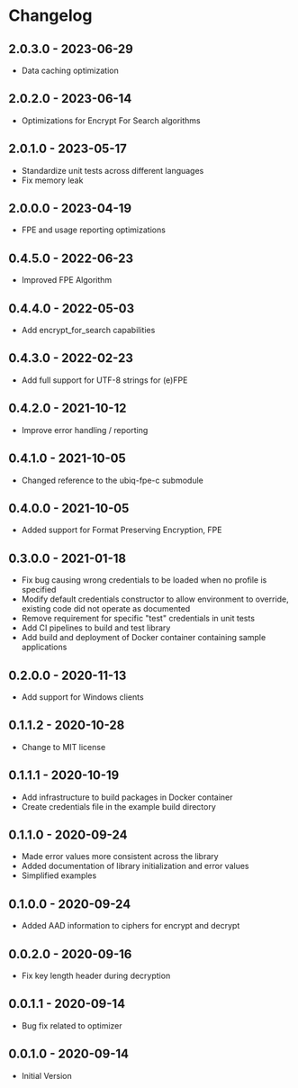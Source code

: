 # Changelog

## 2.0.3.0 - 2023-06-29
* Data caching optimization

## 2.0.2.0 - 2023-06-14
* Optimizations for Encrypt For Search algorithms

## 2.0.1.0 - 2023-05-17
* Standardize unit tests across different languages
* Fix memory leak

## 2.0.0.0 - 2023-04-19
* FPE and usage reporting optimizations

## 0.4.5.0 - 2022-06-23
* Improved FPE Algorithm

## 0.4.4.0 - 2022-05-03
* Add encrypt_for_search capabilities

## 0.4.3.0 - 2022-02-23
* Add full support for UTF-8 strings for (e)FPE

## 0.4.2.0 - 2021-10-12
* Improve error handling / reporting

## 0.4.1.0 - 2021-10-05
* Changed reference to the ubiq-fpe-c submodule

## 0.4.0.0 - 2021-10-05
* Added support for Format Preserving Encryption, FPE

## 0.3.0.0 - 2021-01-18
* Fix bug causing wrong credentials to be loaded when no profile is specified
* Modify default credentials constructor to allow environment to override,
  existing code did not operate as documented
* Remove requirement for specific "test" credentials in unit tests
* Add CI pipelines to build and test library
* Add build and deployment of Docker container containing sample applications

## 0.2.0.0 - 2020-11-13
* Add support for Windows clients

## 0.1.1.2 - 2020-10-28
* Change to MIT license

## 0.1.1.1 - 2020-10-19
* Add infrastructure to build packages in Docker container
* Create credentials file in the example build directory

## 0.1.1.0 - 2020-09-24
* Made error values more consistent across the library
* Added documentation of library initialization and error values
* Simplified examples

## 0.1.0.0 - 2020-09-24
* Added AAD information to ciphers for encrypt and decrypt

## 0.0.2.0 - 2020-09-16
* Fix key length header during decryption

## 0.0.1.1 - 2020-09-14
* Bug fix related to optimizer

## 0.0.1.0 - 2020-09-14
* Initial Version
